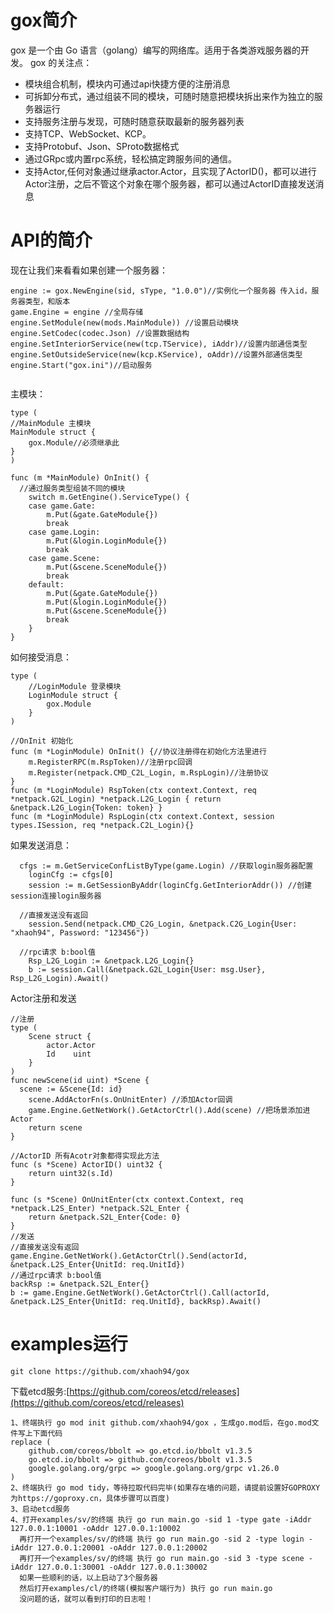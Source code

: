 # gox简介

gox 是一个由 Go 语言（golang）编写的网络库。适用于各类游戏服务器的开发。
gox 的关注点：
* 模块组合机制，模块内可通过api快捷方便的注册消息
* 可拆卸分布式，通过组装不同的模块，可随时随意把模块拆出来作为独立的服务器运行
* 支持服务注册与发现，可随时随意获取最新的服务器列表
* 支持TCP、WebSocket、KCP。
* 支持Protobuf、Json、SProto数据格式
* 通过GRpc或内置rpc系统，轻松搞定跨服务间的通信。
* 支持Actor,任何对象通过继承actor.Actor，且实现了ActorID()，都可以进行Actor注册，之后不管这个对象在哪个服务器，都可以通过ActorID直接发送消息

# API的简介

现在让我们来看看如果创建一个服务器：
```
engine := gox.NewEngine(sid, sType, "1.0.0")//实例化一个服务器 传入id，服务器类型，和版本
game.Engine = engine //全局存储
engine.SetModule(new(mods.MainModule)) //设置启动模块
engine.SetCodec(codec.Json) //设置数据结构
engine.SetInteriorService(new(tcp.TService), iAddr)//设置内部通信类型
engine.SetOutsideService(new(kcp.KService), oAddr)//设置外部通信类型	
engine.Start("gox.ini")//启动服务
  
```
主模块：
```
type (
//MainModule 主模块
MainModule struct {
	gox.Module//必须继承此
}
)

func (m *MainModule) OnInit() {
  //通过服务类型组装不同的模块
	switch m.GetEngine().ServiceType() {
	case game.Gate:
		m.Put(&gate.GateModule{})
		break
	case game.Login:
		m.Put(&login.LoginModule{})
		break
	case game.Scene:
		m.Put(&scene.SceneModule{})
		break
	default:
		m.Put(&gate.GateModule{})
		m.Put(&login.LoginModule{})
		m.Put(&scene.SceneModule{})
		break
	}
}
```
 如何接受消息：
```
type (
	//LoginModule 登录模块
	LoginModule struct {
		gox.Module
	}
)

//OnInit 初始化
func (m *LoginModule) OnInit() {//协议注册得在初始化方法里进行
	m.RegisterRPC(m.RspToken)//注册rpc回调
	m.Register(netpack.CMD_C2L_Login, m.RspLogin)//注册协议	
}
func (m *LoginModule) RspToken(ctx context.Context, req *netpack.G2L_Login) *netpack.L2G_Login { return &netpack.L2G_Login{Token: token} }
func (m *LoginModule) RspLogin(ctx context.Context, session types.ISession, req *netpack.C2L_Login){}
```
如果发送消息：
```
  cfgs := m.GetServiceConfListByType(game.Login) //获取login服务器配置
	loginCfg := cfgs[0]
	session := m.GetSessionByAddr(loginCfg.GetInteriorAddr()) //创建session连接login服务器
  
  //直接发送没有返回
	session.Send(netpack.CMD_C2G_Login, &netpack.C2G_Login{User: "xhaoh94", Password: "123456"})
  
  //rpc请求 b:bool值     
	Rsp_L2G_Login := &netpack.L2G_Login{}
	b := session.Call(&netpack.G2L_Login{User: msg.User}, Rsp_L2G_Login).Await()  
```
Actor注册和发送
```  
//注册
type (
	Scene struct {
		actor.Actor
		Id    uint
	}
)
func newScene(id uint) *Scene {	
  scene := &Scene{Id: id}
	scene.AddActorFn(s.OnUnitEnter) //添加Actor回调
	game.Engine.GetNetWork().GetActorCtrl().Add(scene) //把场景添加进Actor
	return scene
}

//ActorID 所有Acotr对象都得实现此方法
func (s *Scene) ActorID() uint32 {
	return uint32(s.Id)
}

func (s *Scene) OnUnitEnter(ctx context.Context, req *netpack.L2S_Enter) *netpack.S2L_Enter {
	return &netpack.S2L_Enter{Code: 0}
}
//发送
//直接发送没有返回
game.Engine.GetNetWork().GetActorCtrl().Send(actorId, &netpack.L2S_Enter{UnitId: req.UnitId}) 
//通过rpc请求 b:bool值
backRsp := &netpack.S2L_Enter{}
b := game.Engine.GetNetWork().GetActorCtrl().Call(actorId, &netpack.L2S_Enter{UnitId: req.UnitId}, backRsp).Await() 
```

# examples运行
```
git clone https://github.com/xhaoh94/gox
```
下载etcd服务:[https://github.com/coreos/etcd/releases](https://github.com/coreos/etcd/releases)
```
1、终端执行 go mod init github.com/xhaoh94/gox ，生成go.mod后，在go.mod文件写上下面代码
replace (
	github.com/coreos/bbolt => go.etcd.io/bbolt v1.3.5
	go.etcd.io/bbolt => github.com/coreos/bbolt v1.3.5
	google.golang.org/grpc => google.golang.org/grpc v1.26.0
)
2、终端执行 go mod tidy，等待拉取代码完毕(如果存在墙的问题，请提前设置好GOPROXY为https://goproxy.cn，具体步骤可以百度)
3、启动etcd服务
4、打开examples/sv/的终端 执行 go run main.go -sid 1 -type gate -iAddr 127.0.0.1:10001 -oAddr 127.0.0.1:10002
  再打开一个examples/sv/的终端 执行 go run main.go -sid 2 -type login -iAddr 127.0.0.1:20001 -oAddr 127.0.0.1:20002
  再打开一个examples/sv/的终端 执行 go run main.go -sid 3 -type scene -iAddr 127.0.0.1:30001 -oAddr 127.0.0.1:30002
  如果一些顺利的话，以上启动了3个服务器
  然后打开examples/cl/的终端(模拟客户端行为) 执行 go run main.go
  没问题的话，就可以看到打印的日志啦！
```


